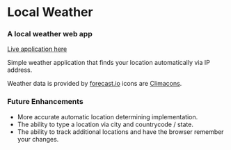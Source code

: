 # Local Weather
### A local weather web app

[Live application here](http://anaumann.com/local-weather)

Simple weather application that finds your location automatically via IP address.

Weather data is provided by [forecast.io](http://forecast.io)
icons are [Climacons](http://adamwhitcroft.com/climacons/).

### Future Enhancements
- More accurate automatic location determining implementation.
- The ability to type a location via city and countrycode / state.
- The ability to track additional locations and have the browser remember your changes.



